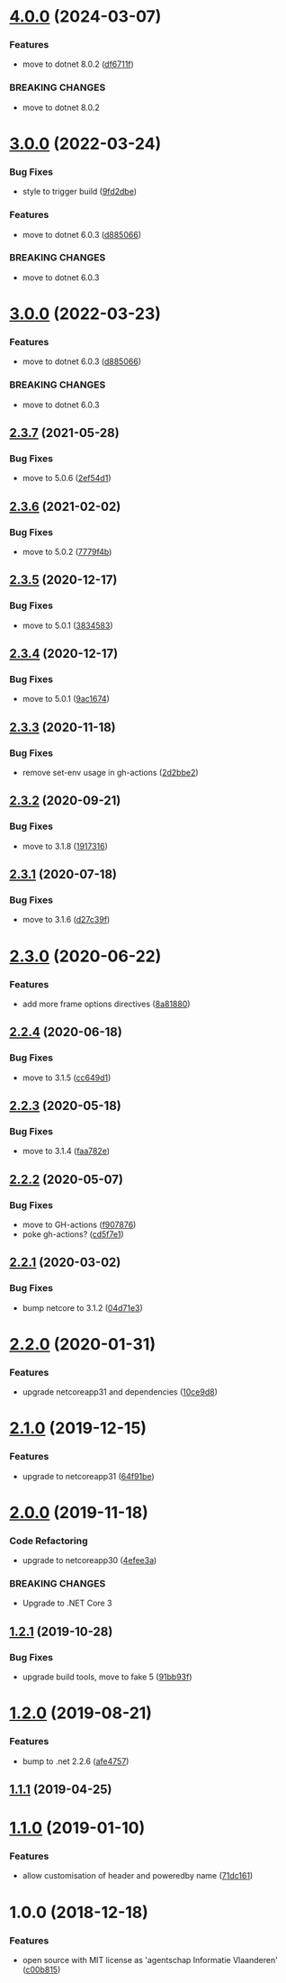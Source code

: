 # [4.0.0](https://github.com/informatievlaanderen/http-security-headers-middleware/compare/v3.0.0...v4.0.0) (2024-03-07)


### Features

* move to dotnet 8.0.2 ([df6711f](https://github.com/informatievlaanderen/http-security-headers-middleware/commit/df6711febb8343b6592c03029e77bcbf5d542ff8))


### BREAKING CHANGES

* move to dotnet 8.0.2

# [3.0.0](https://github.com/informatievlaanderen/http-security-headers-middleware/compare/v2.3.7...v3.0.0) (2022-03-24)


### Bug Fixes

* style to trigger build ([9fd2dbe](https://github.com/informatievlaanderen/http-security-headers-middleware/commit/9fd2dbe435bf7a4b4ee8301500c0db33420a210a))


### Features

* move to dotnet 6.0.3 ([d885066](https://github.com/informatievlaanderen/http-security-headers-middleware/commit/d8850668c6001b46b812cdfddc76ffd239ddd2db))


### BREAKING CHANGES

* move to dotnet 6.0.3

# [3.0.0](https://github.com/informatievlaanderen/http-security-headers-middleware/compare/v2.3.7...v3.0.0) (2022-03-23)


### Features

* move to dotnet 6.0.3 ([d885066](https://github.com/informatievlaanderen/http-security-headers-middleware/commit/d8850668c6001b46b812cdfddc76ffd239ddd2db))


### BREAKING CHANGES

* move to dotnet 6.0.3

## [2.3.7](https://github.com/informatievlaanderen/http-security-headers-middleware/compare/v2.3.6...v2.3.7) (2021-05-28)


### Bug Fixes

* move to 5.0.6 ([2ef54d1](https://github.com/informatievlaanderen/http-security-headers-middleware/commit/2ef54d11b059f4dbd50d74b82b10988d4583500d))

## [2.3.6](https://github.com/informatievlaanderen/http-security-headers-middleware/compare/v2.3.5...v2.3.6) (2021-02-02)


### Bug Fixes

* move to 5.0.2 ([7779f4b](https://github.com/informatievlaanderen/http-security-headers-middleware/commit/7779f4b8e747dee8f412218bff82cf8bc765d76a))

## [2.3.5](https://github.com/informatievlaanderen/http-security-headers-middleware/compare/v2.3.4...v2.3.5) (2020-12-17)


### Bug Fixes

* move to 5.0.1 ([3834583](https://github.com/informatievlaanderen/http-security-headers-middleware/commit/3834583ba5ef889dc24415be88f8123c08101bea))

## [2.3.4](https://github.com/informatievlaanderen/http-security-headers-middleware/compare/v2.3.3...v2.3.4) (2020-12-17)


### Bug Fixes

* move to 5.0.1 ([9ac1674](https://github.com/informatievlaanderen/http-security-headers-middleware/commit/9ac167464ca0714c8356318408b4c0bcdf3c328b))

## [2.3.3](https://github.com/informatievlaanderen/http-security-headers-middleware/compare/v2.3.2...v2.3.3) (2020-11-18)


### Bug Fixes

* remove set-env usage in gh-actions ([2d2bbe2](https://github.com/informatievlaanderen/http-security-headers-middleware/commit/2d2bbe27eb51c0b7bd7e937580d383d8519c848c))

## [2.3.2](https://github.com/informatievlaanderen/http-security-headers-middleware/compare/v2.3.1...v2.3.2) (2020-09-21)


### Bug Fixes

* move to 3.1.8 ([1917316](https://github.com/informatievlaanderen/http-security-headers-middleware/commit/1917316d2991a2e7ecc4865e0a3707666ecf3d82))

## [2.3.1](https://github.com/informatievlaanderen/http-security-headers-middleware/compare/v2.3.0...v2.3.1) (2020-07-18)


### Bug Fixes

* move to 3.1.6 ([d27c39f](https://github.com/informatievlaanderen/http-security-headers-middleware/commit/d27c39f034abddb28adc30ef36e138430c230d86))

# [2.3.0](https://github.com/informatievlaanderen/http-security-headers-middleware/compare/v2.2.4...v2.3.0) (2020-06-22)


### Features

* add more frame options directives ([8a81880](https://github.com/informatievlaanderen/http-security-headers-middleware/commit/8a81880c4bf63d4d3f030da3bc7a51a27a4dd55c))

## [2.2.4](https://github.com/informatievlaanderen/http-security-headers-middleware/compare/v2.2.3...v2.2.4) (2020-06-18)


### Bug Fixes

* move to 3.1.5 ([cc649d1](https://github.com/informatievlaanderen/http-security-headers-middleware/commit/cc649d12aaa63c16e5390b2b3c1dbe8a3f830d5f))

## [2.2.3](https://github.com/informatievlaanderen/http-security-headers-middleware/compare/v2.2.2...v2.2.3) (2020-05-18)


### Bug Fixes

* move to 3.1.4 ([faa782e](https://github.com/informatievlaanderen/http-security-headers-middleware/commit/faa782e2ce812547b83dbe75aed932927145bcce))

## [2.2.2](https://github.com/informatievlaanderen/http-security-headers-middleware/compare/v2.2.1...v2.2.2) (2020-05-07)


### Bug Fixes

* move to GH-actions ([f907876](https://github.com/informatievlaanderen/http-security-headers-middleware/commit/f907876900f9a6022a4d759bb9a8ec1c8d974014))
* poke gh-actions? ([cd5f7e1](https://github.com/informatievlaanderen/http-security-headers-middleware/commit/cd5f7e1f1ca957a4165fdbf5e9039e12dada5dd8))

## [2.2.1](https://github.com/informatievlaanderen/http-security-headers-middleware/compare/v2.2.0...v2.2.1) (2020-03-02)


### Bug Fixes

* bump netcore to 3.1.2 ([04d71e3](https://github.com/informatievlaanderen/http-security-headers-middleware/commit/04d71e3c6c5b3fc006a0ef70d6205b8a4d2bbe3f))

# [2.2.0](https://github.com/informatievlaanderen/http-security-headers-middleware/compare/v2.1.0...v2.2.0) (2020-01-31)


### Features

* upgrade netcoreapp31 and dependencies ([10ce9d8](https://github.com/informatievlaanderen/http-security-headers-middleware/commit/10ce9d80d78fdd8947c0f951e8876d2fbc024442))

# [2.1.0](https://github.com/informatievlaanderen/http-security-headers-middleware/compare/v2.0.0...v2.1.0) (2019-12-15)


### Features

* upgrade to netcoreapp31 ([64f91be](https://github.com/informatievlaanderen/http-security-headers-middleware/commit/64f91be59330f723c89b6163e3620553139a1926))

# [2.0.0](https://github.com/informatievlaanderen/http-security-headers-middleware/compare/v1.2.1...v2.0.0) (2019-11-18)


### Code Refactoring

* upgrade to netcoreapp30 ([4efee3a](https://github.com/informatievlaanderen/http-security-headers-middleware/commit/4efee3a))


### BREAKING CHANGES

* Upgrade to .NET Core 3

## [1.2.1](https://github.com/informatievlaanderen/http-security-headers-middleware/compare/v1.2.0...v1.2.1) (2019-10-28)


### Bug Fixes

* upgrade build tools, move to fake 5 ([91bb93f](https://github.com/informatievlaanderen/http-security-headers-middleware/commit/91bb93f))

# [1.2.0](https://github.com/informatievlaanderen/http-security-headers-middleware/compare/v1.1.1...v1.2.0) (2019-08-21)


### Features

* bump to .net 2.2.6 ([afe4757](https://github.com/informatievlaanderen/http-security-headers-middleware/commit/afe4757))

## [1.1.1](https://github.com/informatievlaanderen/http-security-headers-middleware/compare/v1.1.0...v1.1.1) (2019-04-25)

# [1.1.0](https://github.com/informatievlaanderen/http-security-headers-middleware/compare/v1.0.0...v1.1.0) (2019-01-10)


### Features

* allow customisation of header and poweredby name ([71dc161](https://github.com/informatievlaanderen/http-security-headers-middleware/commit/71dc161))

# 1.0.0 (2018-12-18)


### Features

* open source with MIT license as 'agentschap Informatie Vlaanderen' ([c00b815](https://github.com/informatievlaanderen/http-security-headers-middleware/commit/c00b815))
